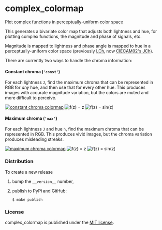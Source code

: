 # complex_colormap
Plot complex functions in perceptually-uniform color space

This generates a bivariate color map that adjusts both lightness and hue, for
plotting complex functions, the magnitude and phase of signals, etc.

Magnitude is mapped to lightness and phase angle is mapped to hue in a
perceptually-uniform color space (previously
[LCh](https://en.wikipedia.org/wiki/Lab_color_space#Cylindrical_representation:_CIELCh_or_CIEHLC),
now 
[CIECAM02's JCh](https://en.wikipedia.org/wiki/CIECAM02#Appearance_correlates)).

There are currently two ways to handle the chroma information:

#### Constant chroma (`'const'`)

For each lightness `J`, find the maximum chroma that can be represented in RGB
for *any* hue, and then use that for every other hue. This produces images with
accurate magnitude variation, but the colors are muted and more difficult to
perceive.

[![constant chroma colormap](https://c1.staticflickr.com/5/4646/39058425412_0e83cf740f_n.jpg)](https://flic.kr/p/22vsD6N)
![f(z) = z](https://c1.staticflickr.com/5/4682/39058425052_ff82772542_o.png)
![f(z) = sin(z)](https://c1.staticflickr.com/5/4575/39058424492_3210b35fe6_o.png)

#### Maximum chroma (`'max'`)
For each lightness `J` and hue `h`, find the maximum chroma that can be
represented in RGB.  This produces vivid images, but the chroma variation
produces misleading streaks.

[![maximum chroma colormap](https://c1.staticflickr.com/5/4599/39058425252_ae2c812dd9_n.jpg)](https://flic.kr/p/22vsD43)
![f(z) = z](https://c1.staticflickr.com/5/4689/39058424882_bc4d9148a9_o.png)
![f(z) = sin(z)](https://c1.staticflickr.com/5/4565/39058424742_8d33ea9f38_o.png)

### Distribution

To create a new release

1. bump the `__version__` number,

2. publish to PyPi and GitHub:
    ```
    $ make publish
    ```

### License

complex_colormap is published under the [MIT license](https://en.wikipedia.org/wiki/MIT_License).
